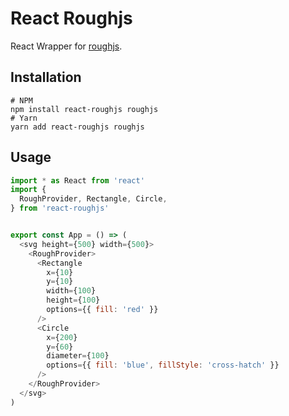 # React Roughjs

React Wrapper for [roughjs](https://github.com/pshihn/rough).

## Installation
```
# NPM
npm install react-roughjs roughjs
# Yarn
yarn add react-roughjs roughjs
```


## Usage

```js
import * as React from 'react'
import {
  RoughProvider, Rectangle, Circle,
} from 'react-roughjs'


export const App = () => (
  <svg height={500} width={500}>
    <RoughProvider>
      <Rectangle
        x={10}
        y={10}
        width={100}
        height={100}
        options={{ fill: 'red' }}
      />
      <Circle
        x={200}
        y={60}
        diameter={100}
        options={{ fill: 'blue', fillStyle: 'cross-hatch' }}
      />
    </RoughProvider>
  </svg>
)
```